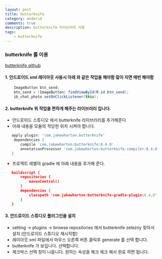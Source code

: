 ```yaml
---
layout: post
title: butterknife
category: andorid
comments: true
description: butterknife 라이브러리 사용
tags:
    - butterknife    
---
```




### butterknife 를 이용
[butterknife github](https://github.com/JakeWharton/butterknife)

#### 1. 안드로이드 xml 레이아웃 사용시 아래 와 같은 작업을 해야함 많아 지면 매번 해야함

```java 
    ImageButton btn_send; 
    btn_send = (ImageButton) findViewById(R.id.btn_send);
    ib_chat_photo.setOnClickListener(this);
```

#### 2. butterknife 위 작업을 편하게 해주는 라이브러리 입니다.
 - 안드로이드 스튜디오 에서 butterknife 라이브러리를 추가해준다
 - 아래 내용을 모듈의 적당한 위치 시켜야 합니다.

 ```gradle 
    apply plugin: 'com.jakewharton.butterknife'
     dependencies {
        compile 'com.jakewharton:butterknife:8.4.0'
        annotationProcessor 'com.jakewharton:butterknife-compiler:8.4.0'
    }
```
 - 프로젝트 레벨의 gradle 에 아래 내용을 추가해 준다.

 ```json     
    buildscript {
        repositories {
            mavenCentral()
        }
        dependencies {
            classpath 'com.jakewharton:butterknife-gradle-plugin:8.4.0'
        }
    }
 ```

#### 3. 안드로이드 스튜디오 플러그인을 설치
 - setting -> plugins -> browse repositories   에서 butterknife zelezny 찾아서 설치 (안드로이드 스튜디오 재시작함)
 - 레이아웃 xml 파일에서 마우스 오른쪽 버튼 클릭후 generate 를 선택 합니다.
 - butterknife 가 보입니다. 선택합니다.
 - 체크박스 선택 창이 나옵니다.  원하는 속성을 체크 체크 해서 완료 하면 됩니다.


